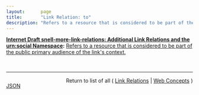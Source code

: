 ```yaml
---
layout:      page
title:       "Link Relation: to"
description: "Refers to a resource that is considered to be part of the public primary audience of the link's context."
---
```


**[Internet Draft snell-more-link-relations: Additional Link Relations and the urn:social Namespace](/specs/IETF/I-D/snell-more-link-relations "This specification defines a number of additional Link Relation Types that can used for a variety of purposes."):** [Refers to a resource that is considered to be part of the public primary audience of the link's context.](http://tools.ietf.org/html/draft-snell-more-link-relations#section-3 "Read documentation for Link Relation &#34;to&#34;")

<br/>
<hr/>

<p style="float : left"><a href="to.json" title="JSON representing this particular Web Concept value">JSON</a></p>
<p style="text-align: right">Return to list of all ( <a href="../link-relations">Link Relations</a> | <a href="../">Web Concepts</a> )</p>
